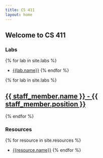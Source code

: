 ```yaml
---
title: CS 411
layout: home
---
```


## Welcome to CS 411


### Labs

{% for lab in site.labs %}
- [{{lab.name}}]({{lab.url}})
{% endfor %}

{% for lab in site.labs %}

  <h2>
    <a href="{{ staff_member.url }}">
      {{ staff_member.name }} - {{ staff_member.position }}
    </a>
  </h2>
{% endfor %}

### Resources

{% for resource in site.resources %}
- [{{resource.name}}]({{resource.url}})
{% endfor %}

